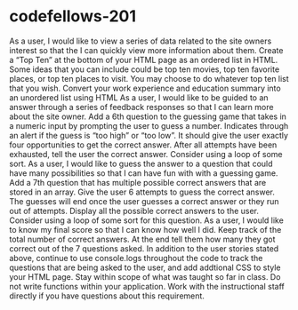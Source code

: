 # codefellows-201
As a user, I would like to view a series of data related to the site owners interest so that the I can quickly view more information about them.
Create a “Top Ten” at the bottom of your HTML page as an ordered list in HTML. Some ideas that you can include could be top ten movies, top ten favorite places, or top ten places to visit. You may choose to do whatever top ten list that you wish.
Convert your work experience and education summary into an unordered list using HTML
As a user, I would like to be guided to an answer through a series of feedback responses so that I can learn more about the site owner.
Add a 6th question to the guessing game that takes in a numeric input by prompting the user to guess a number.
Indicates through an alert if the guess is “too high” or “too low”.
It should give the user exactly four opportunities to get the correct answer.
After all attempts have been exhausted, tell the user the correct answer. Consider using a loop of some sort.
As a user, I would like to guess the answer to a question that could have many possibilities so that I can have fun with with a guessing game.
Add a 7th question that has multiple possible correct answers that are stored in an array.
Give the user 6 attempts to guess the correct answer.
The guesses will end once the user guesses a correct answer or they run out of attempts.
Display all the possible correct answers to the user.
Consider using a loop of some sort for this question.
As a user, I would like to know my final score so that I can know how well I did.
Keep track of the total number of correct answers. At the end tell them how many they got correct out of the 7 questions asked.
In addition to the user stories stated above, continue to use console.logs throughout the code to track the questions that are being asked to the user, and add addtional CSS to style your HTML page.
Stay within scope of what was taught so far in class. Do not write functions within your application. Work with the instructional staff directly if you have questions about this requirement.
